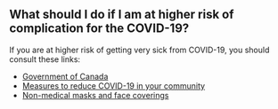 ## What should I do if I am at higher risk of complication for the COVID-19?

If you are at higher risk of getting very sick from COVID-19, you should consult these links:

- [Government of Canada](https://www.canada.ca/fr/sante-publique/services/maladies/2019-nouveau-coronavirus/prevention-risques.html)
- [Measures to reduce COVID-19 in your community](https://www.canada.ca/en/public-health/services/diseases/2019-novel-coronavirus-infection/prevention-risks/measures-reduce-community.html#w)
- [Non-medical masks and face coverings](https://www.canada.ca/en/public-health/services/diseases/2019-novel-coronavirus-infection/prevention-risks/about-non-medical-masks-face-coverings.html)
